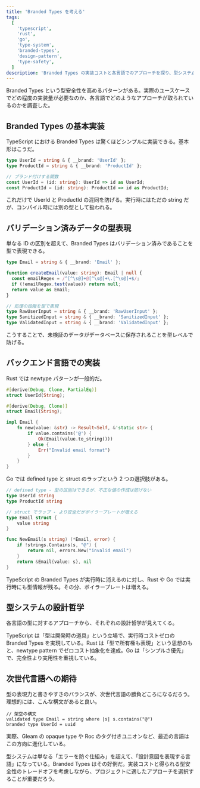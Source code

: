 ```yaml
---
title: 'Branded Types を考える'
tags:
  [
    'typescript',
    'rust',
    'go',
    'type-system',
    'branded-types',
    'design-pattern',
    'type-safety',
  ]
description: 'Branded Types の実装コストと各言語でのアプローチを探り、型システムが設計意図を表現する言語として進化している現状を考察'
---
```


Branded Types という型安全性を高めるパターンがある。実際のユースケースでどの程度の実装量が必要なのか、各言語でどのようなアプローチが取られているのかを調査した。

## Branded Types の基本実装

TypeScript における Branded Types は驚くほどシンプルに実装できる。基本形はこうだ。

```typescript
type UserId = string & { __brand: 'UserId' };
type ProductId = string & { __brand: 'ProductId' };

// ブランド付けする関数
const UserId = (id: string): UserId => id as UserId;
const ProductId = (id: string): ProductId => id as ProductId;
```

これだけで UserId と ProductId の混同を防げる。実行時にはただの string だが、コンパイル時には別の型として扱われる。

## バリデーション済みデータの型表現

単なる ID の区別を超えて、Branded Types はバリデーション済みであることを型で表現できる。

```typescript
type Email = string & { __brand: 'Email' };

function createEmail(value: string): Email | null {
  const emailRegex = /^[^\s@]+@[^\s@]+\.[^\s@]+$/;
  if (!emailRegex.test(value)) return null;
  return value as Email;
}

// 処理の段階を型で表現
type RawUserInput = string & { __brand: 'RawUserInput' };
type SanitizedInput = string & { __brand: 'SanitizedInput' };
type ValidatedInput = string & { __brand: 'ValidatedInput' };
```

こうすることで、未検証のデータがデータベースに保存されることを型レベルで防げる。

## バックエンド言語での実装

Rust では newtype パターンが一般的だ。

```rust
#[derive(Debug, Clone, PartialEq)]
struct UserId(String);

#[derive(Debug, Clone)]
struct Email(String);

impl Email {
    fn new(value: &str) -> Result<Self, &'static str> {
        if value.contains('@') {
            Ok(Email(value.to_string()))
        } else {
            Err("Invalid email format")
        }
    }
}
```

Go では defined type と struct のラップという 2 つの選択肢がある。

```go
// defined type - 型の区別はできるが、不正な値の作成は防げない
type UserId string
type ProductId string

// struct でラップ - より安全だがボイラープレートが増える
type Email struct {
    value string
}

func NewEmail(s string) (*Email, error) {
    if !strings.Contains(s, "@") {
        return nil, errors.New("invalid email")
    }
    return &Email{value: s}, nil
}
```

TypeScript の Branded Types が実行時に消えるのに対し、Rust や Go では実行時にも型情報が残る。その分、ボイラープレートは増える。

## 型システムの設計哲学

各言語の型に対するアプローチから、それぞれの設計哲学が見えてくる。

TypeScript は「型は開発時の道具」という立場で、実行時コストゼロの Branded Types を実現している。Rust は「型で所有権も表現」という思想のもと、newtype pattern でゼロコスト抽象化を達成。Go は「シンプルさ優先」で、完全性より実用性を重視している。

## 次世代言語への期待

型の表現力と書きやすさのバランスが、次世代言語の勝負どころになるだろう。理想的には、こんな構文があると良い。

```
// 架空の構文
validated type Email = string where |s| s.contains("@")
branded type UserId = uuid
```

実際、Gleam の opaque type や Roc のタグ付きユニオンなど、最近の言語はこの方向に進化している。

型システムは単なる「エラーを防ぐ仕組み」を超えて、「設計意図を表現する言語」になっている。Branded Types はその好例だ。実装コストと得られる型安全性のトレードオフを考慮しながら、プロジェクトに適したアプローチを選択することが重要だろう。
